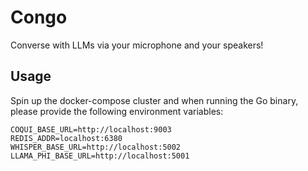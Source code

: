 # Congo

Converse with LLMs via your microphone and your speakers!

## Usage

Spin up the docker-compose cluster and when running the Go binary, please provide the following environment variables:

```
COQUI_BASE_URL=http://localhost:9003
REDIS_ADDR=localhost:6380
WHISPER_BASE_URL=http://localhost:5002
LLAMA_PHI_BASE_URL=http://localhost:5001
```

